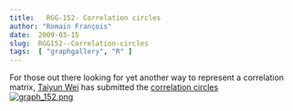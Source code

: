 ```yaml
---
title:   RGG-152- Correlation circles
author: "Romain François"
date:  2009-03-15
slug:  RGG152--Correlation-circles
tags:  [ "graphgallery", "R" ]
---
```

<div class="post-content"><p>For those out there looking for yet another way to represent a correlation matrix, <a href="http://weitaiyun.blogspot.com/">Taiyun Wei</a> has submitted the <a href="http://addictedtor.free.fr/graphiques/RGraphGallery.php?graph=152">correlation circles</a>

<a href="http://addictedtor.free.fr/graphiques/RGraphGallery.php?graph=152">
<img src="/public/posts/graphgallery/graph_152_m.jpg" alt="graph_152.png" style="margin: 0 auto; display: block;" title="graph_152.png, mar. 2009"></a></p></div>
